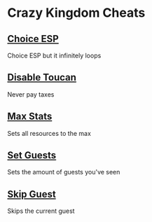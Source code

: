 # Crazy Kingdom Cheats

## [Choice ESP](ChoiceESP.js)
Choice ESP but it infinitely loops

## [Disable Toucan](disableToucan.js)
Never pay taxes

## [Max Stats](maxStats.js)
Sets all resources to the max

## [Set Guests](setGuests.js)
Sets the amount of guests you've seen

## [Skip Guest](skipGuests.js)
Skips the current guest
